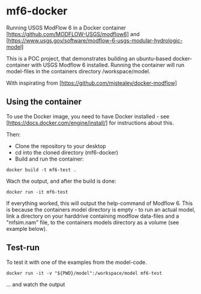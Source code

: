 # mf6-docker
Running USGS ModFlow 6 in a Docker container
[https://github.com/MODFLOW-USGS/modflow6] and [https://www.usgs.gov/software/modflow-6-usgs-modular-hydrologic-model]

This is a POC project, that demonstrates building an ubuntu-based docker-container with USGS Modflow 6 installed. Running the container will run model-files in the containers directory /workspace/model. 

With inspirating from [https://github.com/mjstealey/docker-modflow]

## Using the container
To use the Docker image, you need to have Docker installed - see [https://docs.docker.com/engine/install/] for instructions about this.

Then:
- Clone the repository to your desktop
- cd into the cloned directory (mf6-docker)
- Build and run the container:
```shell
docker build -t mf6-test .
```

Wach the output, and after the build is done:
```shell
docker run -it mf6-test
```

If everything worked, this will output the help-command of Modflow 6. This is because the containers model directory is empty - to run an actual model, link a directory on your harddrive containing modflow data-files and a "mfsim.nam" file, to the containers models directory as a volume (see example below).

## Test-run
To test it with one of the examples from the model-code.
```shell
docker run -it -v "${PWD}/model":/workspace/model mf6-test
```
... and watch the output
